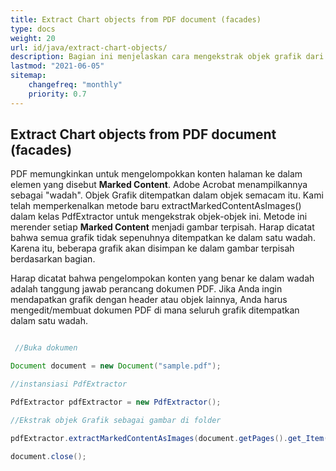 ```yaml
---
title: Extract Chart objects from PDF document (facades)
type: docs
weight: 20
url: id/java/extract-chart-objects/
description: Bagian ini menjelaskan cara mengekstrak objek grafik dari PDF dengan Aspose.PDF Facades menggunakan Kelas PdfExtractor.
lastmod: "2021-06-05"
sitemap:
    changefreq: "monthly"
    priority: 0.7
---
```


## Extract Chart objects from PDF document (facades)

PDF memungkinkan untuk mengelompokkan konten halaman ke dalam elemen yang disebut **Marked Content**. Adobe Acrobat menampilkannya sebagai "wadah". Objek Grafik ditempatkan dalam objek semacam itu. Kami telah memperkenalkan metode baru extractMarkedContentAsImages() dalam kelas PdfExtractor untuk mengekstrak objek-objek ini. Metode ini merender setiap **Marked Content** menjadi gambar terpisah. Harap dicatat bahwa semua grafik tidak sepenuhnya ditempatkan ke dalam satu wadah. Karena itu, beberapa grafik akan disimpan ke dalam gambar terpisah berdasarkan bagian.

Harap dicatat bahwa pengelompokan konten yang benar ke dalam wadah adalah tanggung jawab perancang dokumen PDF.
 Jika Anda ingin mendapatkan grafik dengan header atau objek lainnya, Anda harus mengedit/membuat dokumen PDF di mana seluruh grafik ditempatkan dalam satu wadah.

```java

 //Buka dokumen

Document document = new Document("sample.pdf");

//instansiasi PdfExtractor

PdfExtractor pdfExtractor = new PdfExtractor();

//Ekstrak objek Grafik sebagai gambar di folder

pdfExtractor.extractMarkedContentAsImages(document.getPages().get_Item(1), "C:/Temp/Charts_page_1");

document.close();
```